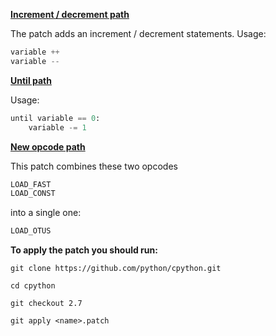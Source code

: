 **[Increment / decrement path](inc.patch)**

The patch adds an increment / decrement statements. Usage:

```python
variable ++
variable --
```

**[Until path](until.patch)**

Usage:
```python
until variable == 0:
    variable -= 1
```

**[New opcode path](new_opcode.patch)**

This patch combines these two opcodes

```python
LOAD_FAST
LOAD_CONST
```

into a single one:

```python
LOAD_OTUS
```

**To apply the patch you should run:**

`git clone https://github.com/python/cpython.git`

`cd cpython`

`git checkout 2.7`

`git apply <name>.patch`

